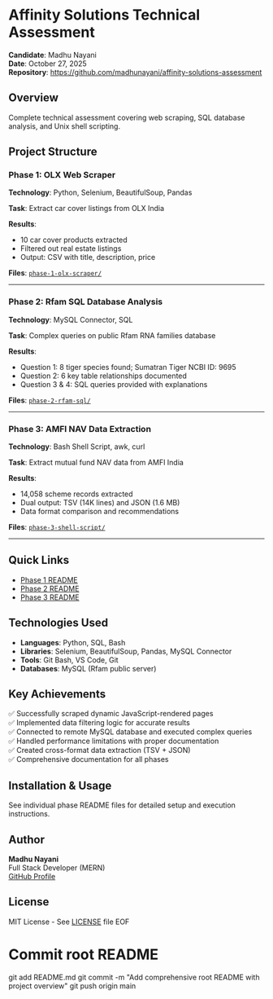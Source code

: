 
# Affinity Solutions Technical Assessment

**Candidate**: Madhu Nayani  
**Date**: October 27, 2025  
**Repository**: https://github.com/madhunayani/affinity-solutions-assessment

## Overview
Complete technical assessment covering web scraping, SQL database analysis, and Unix shell scripting.

## Project Structure

### Phase 1: OLX Web Scraper
**Technology**: Python, Selenium, BeautifulSoup, Pandas

**Task**: Extract car cover listings from OLX India

**Results**:
- 10 car cover products extracted
- Filtered out real estate listings
- Output: CSV with title, description, price

**Files**: [`phase-1-olx-scraper/`](./phase-1-olx-scraper/)

---

### Phase 2: Rfam SQL Database Analysis
**Technology**: MySQL Connector, SQL

**Task**: Complex queries on public Rfam RNA families database

**Results**:
- Question 1: 8 tiger species found; Sumatran Tiger NCBI ID: 9695
- Question 2: 6 key table relationships documented
- Question 3 & 4: SQL queries provided with explanations

**Files**: [`phase-2-rfam-sql/`](./phase-2-rfam-sql/)

---

### Phase 3: AMFI NAV Data Extraction
**Technology**: Bash Shell Script, awk, curl

**Task**: Extract mutual fund NAV data from AMFI India

**Results**:
- 14,058 scheme records extracted
- Dual output: TSV (14K lines) and JSON (1.6 MB)
- Data format comparison and recommendations

**Files**: [`phase-3-shell-script/`](./phase-3-shell-script/)

---

## Quick Links
- [Phase 1 README](./phase-1-olx-scraper/README.md)
- [Phase 2 README](./phase-2-rfam-sql/README.md)
- [Phase 3 README](./phase-3-shell-script/README.md)

## Technologies Used
- **Languages**: Python, SQL, Bash
- **Libraries**: Selenium, BeautifulSoup, Pandas, MySQL Connector
- **Tools**: Git Bash, VS Code, Git
- **Databases**: MySQL (Rfam public server)

## Key Achievements
✅ Successfully scraped dynamic JavaScript-rendered pages  
✅ Implemented data filtering logic for accurate results  
✅ Connected to remote MySQL database and executed complex queries  
✅ Handled performance limitations with proper documentation  
✅ Created cross-format data extraction (TSV + JSON)  
✅ Comprehensive documentation for all phases  

## Installation & Usage
See individual phase README files for detailed setup and execution instructions.

## Author
**Madhu Nayani**  
Full Stack Developer (MERN)  
[GitHub Profile](https://github.com/madhunayani)

## License
MIT License - See [LICENSE](./LICENSE) file
EOF

# Commit root README
git add README.md
git commit -m "Add comprehensive root README with project overview"
git push origin main
